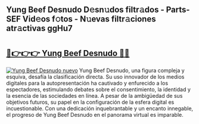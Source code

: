 ## Yung Beef Desnudo D𝚎sn𝚞dos filtr𝚊dos - Parts-SEF Vid𝚎os f𝚘tos - N𝚞evas filtr𝚊ciones atr𝚊ctivas ggHu7

# <h2><a href="http://mb62tn.tromn.icu/?c=Yung+Beef+Desnudo">🔗👉👉👉 Yung Beef Desnudo 🔗🔗</a></h2>

[![Yung Beef Desnudo nuevo](https://i.imgur.com/pEAQMta.gif)](http://mb62tn.tromn.icu/?c=Yung+Beef+Desnudo)
Yung Beef Desnudo, una figura compleja y esquiva, desafía la clasificación directa. Su uso innovador de los medios digitales para la autopresentación ha cautivado y enfurecido a los espectadores, estimulando debates sobre el consentimiento, la identidad y la esencia de las sociedades en línea. A pesar de la ambigüedad de sus objetivos futuros, su papel en la configuración de la esfera digital es incuestionable. Con una dedicación inquebrantable y un encanto innegable, el progreso de Yung Beef Desnudo en el panorama virtual es imparable.
